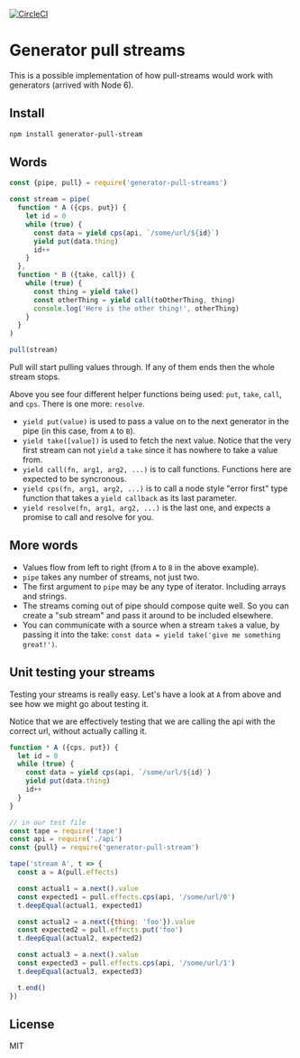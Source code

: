 [![CircleCI](https://circleci.com/gh/casperin/generator-pull-streams.svg?style=svg)](https://circleci.com/gh/casperin/generator-pull-streams)

# Generator pull streams

This is a possible implementation of how pull-streams would work with
generators (arrived with Node 6).

## Install

```sh
npm install generator-pull-stream
```

## Words

```js
const {pipe, pull} = require('generator-pull-streams')

const stream = pipe(
  function * A ({cps, put}) {
    let id = 0
    while (true) {
      const data = yield cps(api, `/some/url/${id}`)
      yield put(data.thing)
      id++
    }
  },
  function * B ({take, call}) {
    while (true) {
      const thing = yield take()
      const otherThing = yield call(toOtherThing, thing)
      console.log('Here is the other thing!', otherThing)
    }
  }
)

pull(stream)
```

Pull will start pulling values through. If any of them ends then the whole
stream stops.

Above you see four different helper functions being used: `put`, `take`,
`call`, and `cps`. There is one more: `resolve`.

* `yield put(value)` is used to pass a value on to the next generator in the
  pipe (in this case, from `A` to `B`).
* `yield take([value])` is used to fetch the next value. Notice that the very
  first stream can not `yield` a `take` since it has nowhere to take a value
  from.
* `yield call(fn, arg1, arg2, ...)` is to call functions. Functions here are
  expected to be syncronous.
* `yield cps(fn, arg1, arg2, ...)` is to call a node style "error first" type
  function that takes a `yield callback` as its last parameter.
* `yield resolve(fn, arg1, arg2, ...)` is the last one, and expects a promise
  to call and resolve for you.

## More words

* Values flow from left to right (from `A` to `B` in the above example).
* `pipe` takes any number of streams, not just two.
* The first argument to `pipe` may be any type of iterator. Including arrays
  and strings.
* The streams coming out of pipe should compose quite well. So you can create a
  "sub stream" and pass it around to be included elsewhere.
* You can communicate with a source when a stream `take`s a value, by passing
  it into the take: `const data = yield take('give me something great!')`.


## Unit testing your streams

Testing your streams is really easy. Let's have a look at `A` from above and
see how we might go about testing it.

Notice that we are effectively testing that we are calling the api with the
correct url, without actually calling it.

```js
function * A ({cps, put}) {
  let id = 0
  while (true) {
    const data = yield cps(api, `/some/url/${id}`)
    yield put(data.thing)
    id++
  }
}

// in our test file
const tape = require('tape')
const api = require('./api')
const {pull} = require('generator-pull-stream')

tape('stream A', t => {
  const a = A(pull.effects)

  const actual1 = a.next().value
  const expected1 = pull.effects.cps(api, '/some/url/0')
  t.deepEqual(actual1, expected1)

  const actual2 = a.next({thing: 'foo'}).value
  const expected2 = pull.effects.put('foo')
  t.deepEqual(actual2, expected2)

  const actual3 = a.next().value
  const expected3 = pull.effects.cps(api, '/some/url/1')
  t.deepEqual(actual3, expected3)

  t.end()
})
```

## License

MIT

